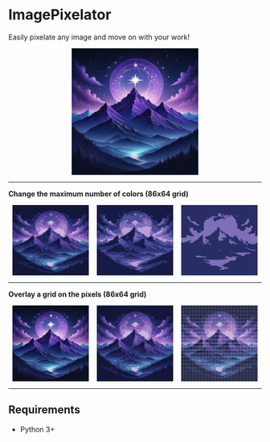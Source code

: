 # ImagePixelator

Easily pixelate any image and move on with your work!

<div style="display: flex; justify-content: space-around;">
    <img src="resources/mountain.jpg" alt="10 Colors" style="max-width: 50%;">
</div>

---

**Change the maximum number of colors (86x64 grid)**

<div style="display: flex; justify-content: space-around;">
    <img src="resources/examples/mountain_10.png" alt="10 Colors" style="max-width: 30%;">
    <img src="resources/examples/mountain_5.png" alt="5 Colors" style="max-width: 30%;">
    <img src="resources/examples/mountain_2.png" alt="2 Colors" style="max-width: 30%;">
</div>

---

**Overlay a grid on the pixels (86x64 grid)**

<div style="display: flex; justify-content: space-around;">
    <img src="resources/mountain.jpg" alt="Original" style="max-width: 30%;">
    <img src="resources/examples/mountain_10.png" alt="No grid" style="max-width: 30%;">
    <img src="resources/examples/mountain_10_grid.png" alt="Grid" style="max-width: 30%;">
</div>

---

## Requirements
- Python 3+